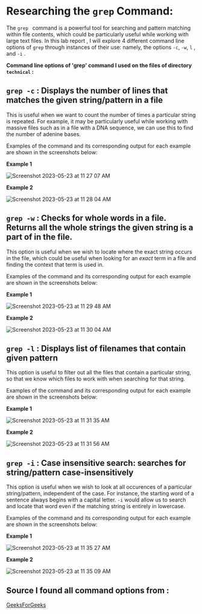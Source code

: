 # Researching the `grep` Command:

The `grep ` command is a powerful tool for searching and pattern matching within file contents, which could be particularly useful while working with large text files. In this lab report , I will explore 4 different command line options of  `grep` through instances of their use: namely, the options `-c`, `-w`, `l` , and `-i` . 

**Command line options of 'grep' command I used on the files of directory `technical` :** 

## `grep -c` : Displays the number of lines that matches the given string/pattern in a file

This is useful when we want to count the number of times a particular string is repeated. For example, it may be particularly useful while working with massive files such as in a file with a DNA sequence, we can use this to find the number of adenine bases.

Examples of the command and its corresponding output for each example are shown in the screenshots below:

**Example 1**

![Screenshot 2023-05-23 at 11 27 07 AM](https://github.com/gauravn17/cse-15l-lab-reports/assets/93863977/242cf72a-4911-4ec4-87d9-a3ddbfaeff77)

**Example 2**

![Screenshot 2023-05-23 at 11 28 04 AM](https://github.com/gauravn17/cse-15l-lab-reports/assets/93863977/97132b25-d572-4da2-95b3-0bcd4d43ccb5)


## `grep -w` : Checks for whole words in a file. Returns all the whole strings the given string is a part of in the file.

This option is useful when we wish to locate where the exact string occurs in the file, which could be useful when looking for an *exact* term in a file and finding the context that term is used in.

Examples of the command and its corresponding output for each example are shown in the screenshots below:

**Example 1**

![Screenshot 2023-05-23 at 11 29 48 AM](https://github.com/gauravn17/cse-15l-lab-reports/assets/93863977/08f0265e-330c-48ec-bc63-99c99ab003bf)

**Example 2**

![Screenshot 2023-05-23 at 11 30 04 AM](https://github.com/gauravn17/cse-15l-lab-reports/assets/93863977/984a48dd-3c91-4694-b0ca-51cbd680975b)


## `grep -l` : Displays list of filenames that contain given pattern

This option is useful to filter out all the files that contain a particular string, so that we know which files to work with when searching for that string.

Examples of the command and its corresponding output for each example are shown in the screenshots below:

**Example 1**

![Screenshot 2023-05-23 at 11 31 35 AM](https://github.com/gauravn17/cse-15l-lab-reports/assets/93863977/61acd9bd-e268-4fe1-8cab-6851c536bff0)

**Example 2**

![Screenshot 2023-05-23 at 11 31 56 AM](https://github.com/gauravn17/cse-15l-lab-reports/assets/93863977/f934300a-f5d3-48f5-a27b-20c032b3c6ec)

## `grep -i` : Case insensitive search: searches for string/pattern case-insensitively

This option is useful when we wish to look at all occurences of a particular string/pattern, independent of the case. For instance, the starting word of a sentence always begins with a capital letter. `-i` would allow us to search and locate that word even if the matching string is entirely in lowercase.

Examples of the command and its corresponding output for each example are shown in the screenshots below:

**Example 1**

![Screenshot 2023-05-23 at 11 35 27 AM](https://github.com/gauravn17/cse-15l-lab-reports/assets/93863977/dba2f5c6-67bd-47b5-a1c2-63d18974258f)

**Example 2**

![Screenshot 2023-05-23 at 11 35 09 AM](https://github.com/gauravn17/cse-15l-lab-reports/assets/93863977/e9e41759-aed6-4f4d-8110-a2c89094e86b)

## Source I found all command options from : 

[GeeksForGeeks](https://www.geeksforgeeks.org/grep-command-in-unixlinux/)
